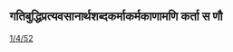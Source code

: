 ## गतिबुद्धिप्रत्यवसानार्थशब्दकर्माकर्मकाणामणि कर्ता स णौ 
 [1/4/52](https://ashtadhyayi.com/sutraani/1/4/52)